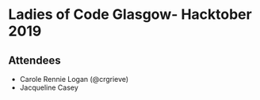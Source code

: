 # Ladies of Code Glasgow- Hacktober 2019 

## Attendees

* Carole Rennie Logan (@crgrieve)
* Jacqueline Casey
